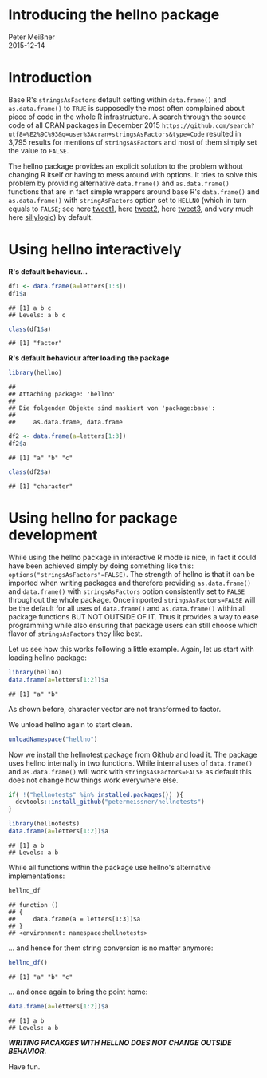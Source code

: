 # Introducing the hellno package
Peter Meißner  
2015-12-14  



# Introduction

Base R's `stringsAsFactors` default setting within
  `data.frame()` and `as.data.frame()` to `TRUE` is supposedly the 
  most often complained about piece of code in the whole R infrastructure. 
  A search through the source code of all CRAN packages in December 2015 
  `https://github.com/search?utf8=%E2%9C%93&q=user%3Acran+stringsAsFactors&type=Code` 
  resulted in 3,795 results for mentions of `stringsAsFactors` and most of 
  them simply set the value to `FALSE`.
  
  The hellno package provides an explicit solution to the problem without 
  changing R itself or having to mess around with options. It tries to solve 
  this problem by providing alternative `data.frame()` and `as.data.frame()` 
  functions that are in fact simple wrappers around base R's `data.frame()` and 
  `as.data.frame()` with `stringAsFactors` option set to `HELLNO` 
  (which in turn equals to `FALSE`; see here
  [tweet1](https://twitter.com/quominus/status/661511485483450368), here [tweet2](https://twitter.com/xieyihui/status/655063106024964096), here [tweet3](https://twitter.com/stefanbache/status/672796075263180800), and very much here [sillylogic](https://github.com/nutterb/sillylogic/blob/master/README.md)) by default.

# Using hellno interactively

**R's default behaviour...**

```r
df1 <- data.frame(a=letters[1:3])
df1$a
```

```
## [1] a b c
## Levels: a b c
```

```r
class(df1$a)
```

```
## [1] "factor"
```


**R's default behaviour after loading the package**

```r
library(hellno)
```

```
## 
## Attaching package: 'hellno'
## 
## Die folgenden Objekte sind maskiert von 'package:base':
## 
##     as.data.frame, data.frame
```

```r
df2 <- data.frame(a=letters[1:3])
df2$a
```

```
## [1] "a" "b" "c"
```

```r
class(df2$a)
```

```
## [1] "character"
```

# Using hellno for package development

While using the hellno package in interactive R mode is nice, in fact it could 
have been achieved simply by doing something like this: `options("stringsAsFactors"=FALSE)`. 
The strength of hellno is that it can be imported when writing packages and therefore 
providing `as.data.frame()` and `data.frame()` with `stringsAsFactors` option 
consistently set to `FALSE` throughout the whole package. 
Once imported `stringsAsFactors=FALSE` will be the default for all uses of `data.frame()` and `as.data.frame()` within all package functions BUT NOT OUTSIDE OF IT. 
Thus it provides a way to ease programming while also ensuring that package users can
still choose which flavor of `stringsAsFactors` they like best. 


Let us see how this works following a little example. Again, let us start with loading hellno package:


```r
library(hellno)
data.frame(a=letters[1:2])$a 
```

```
## [1] "a" "b"
```

As shown before, character vector are not transformed to factor.

We unload hellno again to start clean. 


```r
unloadNamespace("hellno")
```

Now we install the hellnotest package from Github and load it. The package uses hellno internally in two functions. While internal uses of `data.frame()` and `as.data.frame()` will work with `stringsAsFactors=FALSE` as default this does not change how things work everywhere else. 



```r
if( !("hellnotests" %in% installed.packages()) ){
  devtools::install_github("petermeissner/hellnotests")
}

library(hellnotests)
data.frame(a=letters[1:2])$a 
```

```
## [1] a b
## Levels: a b
```

While all functions within the package use hellno's alternative implementations:


```r
hellno_df
```

```
## function () 
## {
##     data.frame(a = letters[1:3])$a
## }
## <environment: namespace:hellnotests>
```

... and hence for them string conversion is no matter anymore:


```r
hellno_df()
```

```
## [1] "a" "b" "c"
```


... and once again to bring the point home: 


```r
data.frame(a=letters[1:2])$a 
```

```
## [1] a b
## Levels: a b
```

***WRITING PACAKGES WITH HELLNO DOES NOT CHANGE OUTSIDE BEHAVIOR.***

Have fun. 
